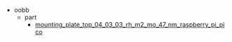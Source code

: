 * oobb
  * part
    * [mounting_plate_top_04_03_03_rh_m2_mo_47_nm_raspberry_pi_pico](oobb/part/mounting_plate_top_04_03_03_rh_m2_mo_47_nm_raspberry_pi_pico)
